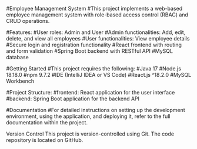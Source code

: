 #Employee Management System 
#This project implements a web-based employee management system with role-based access control (RBAC) and CRUD operations.

#Features:
  #User roles: Admin and User
  #Admin functionalities: Add, edit, delete, and view all employees
  #User functionalities: View employee details
  #Secure login and registration functionality
  #React frontend with routing and form validation
  #Spring Boot backend with RESTful API
  #MySQL database

#Getting Started
  #This project requires the following:
    #Java 17
    #Node.js 18.18.0
    #npm 9.7.2
    #IDE (IntelliJ IDEA or VS Code)
    #React.js ^18.2.0
    #MySQL Workbench
    
#Project Structure:
  #frontend: React application for the user interface
  #backend: Spring Boot application for the backend API
  
#Documentation
  #For detailed instructions on setting up the development environment, using the application, and deploying it, refer to the full documentation within the project.

Version Control
    This project is version-controlled using Git. The code repository is located on GitHub.
